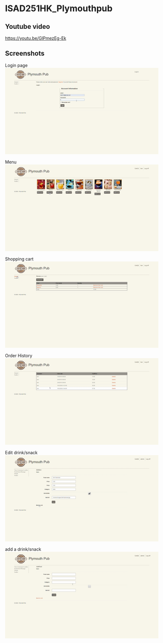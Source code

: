 # ISAD251HK_Plymouthpub

Youtube video
---------------------------------
https://youtu.be/GlPmezEg-Ek


Screenshots
--------------------------------
Login page
![image](Pub/loginpage.jpg)

Menu 
![image](Pub/Menu.jpg)

Shopping cart
![image](Pub/cart.jpg)

Order History
![image](Pub/Orderhistory.jpg)

Edit drink/snack
![image](Pub/editFood.jpg)

add a drink/snack
![image](Pub/addItem.jpg)
